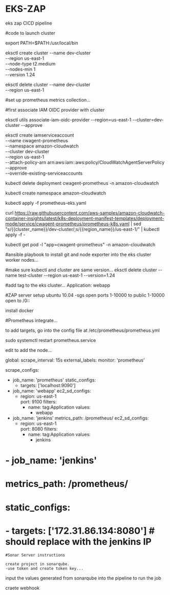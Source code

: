 # EKS-ZAP
eks zap CICD pipeline

#code to launch cluster

export PATH=$PATH:/usr/local/bin

   eksctl create cluster --name dev-cluster  \
   --region us-east-1 \
   --node-type t2.medium \
   --nodes-min 1 \
   --version 1.24
 
   eksctl delete cluster --name dev-cluster  \
   --region us-east-1





#set up prometheus metrics collection...

#first associate IAM OIDC provider with cluster

eksctl utils associate-iam-oidc-provider --region=us-east-1 --cluster=dev-cluster --approve

eksctl create iamserviceaccount \
 --name cwagent-prometheus \
--namespace amazon-cloudwatch \
 --cluster dev-cluster \
 --region us-east-1 \
--attach-policy-arn arn:aws:iam::aws:policy/CloudWatchAgentServerPolicy \
--approve \
--override-existing-serviceaccounts



kubectl delete deployment cwagent-prometheus -n amazon-cloudwatch

kubectl create namespace amazon-cloudwatch

kubectl apply -f prometheus-eks.yaml

curl https://raw.githubusercontent.com/aws-samples/amazon-cloudwatch-container-insights/latest/k8s-deployment-manifest-templates/deployment-mode/service/cwagent-prometheus/prometheus-k8s.yaml | 
sed "s/{{cluster_name}}/dev-cluster/;s/{{region_name}}/us-east-1/" | 
kubectl apply -f -


kubectl get pod -l "app=cwagent-prometheus" -n amazon-cloudwatch








#ansible playbook to install git and node exporter into the eks cluster worker nodes...




#make sure kubectl and cluster are same version...
eksctl delete cluster --name test-cluster --region us-east-1 --version=1.24

#add tag to the eks cluster... Application: webapp



#ZAP server setup
ubuntu 10.04
-sgs open ports 1-10000 to public
1-10000 open to /0::

install docker


#Prometheus integrate...

to add targets, go into the config file at 
/etc/prometheus/prometheus.yml

sudo systemctl restart prometheus.service 


edit to add the node...


global:
  scrape_interval: 15s
  external_labels:
    monitor: 'prometheus'

scrape_configs:
  - job_name: 'prometheus'
    static_configs:
      - targets: ['localhost:9090']
  - job_name: 'webapp'
    ec2_sd_configs:
      - region: us-east-1        
        port: 9100
        filters:
          - name: tag:Application
            values:
              - webapp     
  - job_name: 'jenkins'
    metrics_path: /prometheus/
    ec2_sd_configs:     
      - region: us-east-1        
        port: 8080
        filters:
          - name: tag:Application
            values:
              - jenkins        
  # - job_name: 'jenkins'
  #   metrics_path: /prometheus/
  #   static_configs:
  #   - targets: ['172.31.86.134:8080'] # should replace with the jenkins IP
    



    #Sonar Server instructions

    create project in sonarqube.
    -use token and create token key... 
input the values generated from sonarqube into the pipeline to run the job 

craete webhook